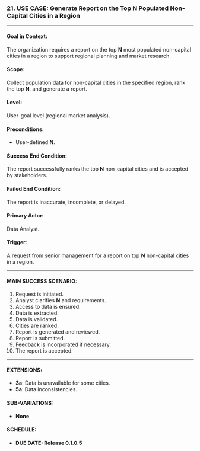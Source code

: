### 21. USE CASE: **Generate Report on the Top N Populated Non-Capital Cities in a Region**

---

#### **Goal in Context**:
The organization requires a report on the top **N** most populated non-capital cities in a region to support regional planning and market research.

#### **Scope**:
Collect population data for non-capital cities in the specified region, rank the top **N**, and generate a report.

#### **Level**:
User-goal level (regional market analysis).

#### **Preconditions**:
- User-defined **N**.

#### **Success End Condition**:
The report successfully ranks the top **N** non-capital cities and is accepted by stakeholders.

#### **Failed End Condition**:
The report is inaccurate, incomplete, or delayed.

#### **Primary Actor**:
Data Analyst.

#### **Trigger**:
A request from senior management for a report on top **N** non-capital cities in a region.

---

#### **MAIN SUCCESS SCENARIO**:
1. Request is initiated.
2. Analyst clarifies **N** and requirements.
3. Access to data is ensured.
4. Data is extracted.
5. Data is validated.
6. Cities are ranked.
7. Report is generated and reviewed.
8. Report is submitted.
9. Feedback is incorporated if necessary.
10. The report is accepted.

---

#### **EXTENSIONS**:
- **3a**: Data is unavailable for some cities.
- **5a**: Data inconsistencies.

#### **SUB-VARIATIONS**:
- **None**

#### **SCHEDULE**:
- **DUE DATE: Release 0.1.0.5**